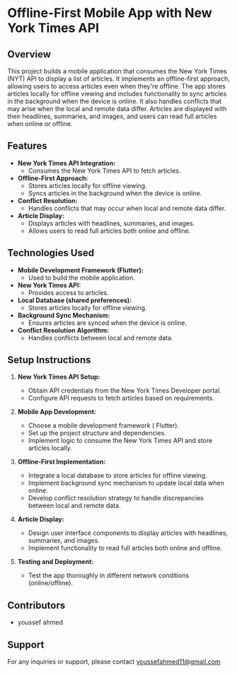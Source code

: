 # Offline-First Mobile App with New York Times API

## Overview

This project builds a mobile application that consumes the New York Times (NYT) API to display a list of articles. It implements an offline-first approach, allowing users to access articles even when they're offline. The app stores articles locally for offline viewing and includes functionality to sync articles in the background when the device is online. It also handles conflicts that may arise when the local and remote data differ. Articles are displayed with their headlines, summaries, and images, and users can read full articles when online or offline.

## Features

- **New York Times API Integration:**
  - Consumes the New York Times API to fetch articles.
- **Offline-First Approach:**
  - Stores articles locally for offline viewing.
  - Syncs articles in the background when the device is online.
- **Conflict Resolution:**
  - Handles conflicts that may occur when local and remote data differ.
- **Article Display:**
  - Displays articles with headlines, summaries, and images.
  - Allows users to read full articles both online and offline.

## Technologies Used

- **Mobile Development Framework (Flutter):**
  - Used to build the mobile application.
- **New York Times API:**
  - Provides access to articles.
- **Local Database (shared preferences):**
  - Stores articles locally for offline viewing.
- **Background Sync Mechanism:**
  - Ensures articles are synced when the device is online.
- **Conflict Resolution Algorithm:**
  - Handles conflicts between local and remote data.

## Setup Instructions

1. **New York Times API Setup:**
   - Obtain API credentials from the New York Times Developer portal.
   - Configure API requests to fetch articles based on requirements.

2. **Mobile App Development:**
   - Choose a mobile development framework ( Flutter).
   - Set up the project structure and dependencies.
   - Implement logic to consume the New York Times API and store articles locally.

3. **Offline-First Implementation:**
   - Integrate a local database to store articles for offline viewing.
   - Implement background sync mechanism to update local data when online.
   - Develop conflict resolution strategy to handle discrepancies between local and remote data.

4. **Article Display:**
   - Design user interface components to display articles with headlines, summaries, and images.
   - Implement functionality to read full articles both online and offline.

5. **Testing and Deployment:**
   - Test the app thoroughly in different network conditions (online/offline).
   

## Contributors

- youssef ahmed

## Support

For any inquiries or support, please contact youssefahmed11@gmail.com


